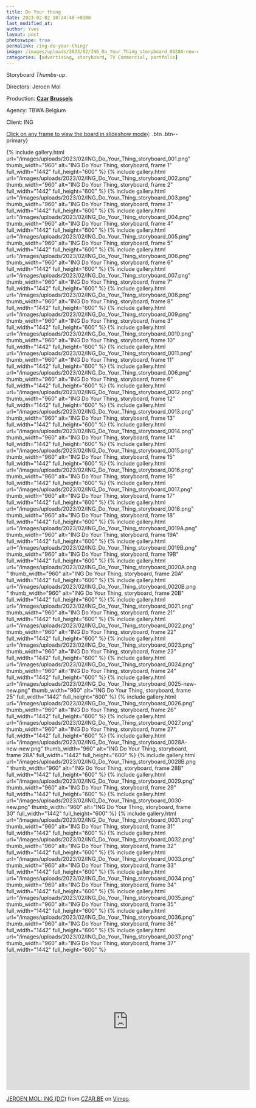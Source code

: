 ```yaml
---
title: Do Your thing
date: 2023-02-02 10:24:48 +0100
last_modified_at: 
author: Yves
layout: post
photoswipe: true
permalink: /ing-do-your-thing/
image: /images/uploads/2023/02/ING_Do_Your_Thing_storyboard_0028A-new-new.png
categories: [advertising, storyboard, TV Commercial, portfolio]
---
```


Storyboard *Thumbs-up*.

Directors: Jeroen Mol

Production: [**Czar Brussels**](https://czar.be)
 
Agency: TBWA Belgium

Client: ING

[Click on any frame to view the board in slideshow mode](#){: .btn .btn--primary}


<div class="photoswipe-gallery">
  {% include gallery.html
	 url="/images/uploads/2023/02/ING_Do_Your_Thing_storyboard_001.png"
	 thumb_width="960" alt="ING Do Your Thing, storyboard, frame 1"
	 full_width="1442" full_height="600"
  %}
  {% include gallery.html
	   url="/images/uploads/2023/02/ING_Do_Your_Thing_storyboard_002.png"
	   thumb_width="960" alt="ING Do Your Thing, storyboard, frame 2"
	   full_width="1442" full_height="600"
	%}
  {% include gallery.html
     url="/images/uploads/2023/02/ING_Do_Your_Thing_storyboard_003.png"
     thumb_width="960" alt="ING Do Your Thing, storyboard, frame 3"
     full_width="1442" full_height="600"
  %}
  {% include gallery.html
     url="/images/uploads/2023/02/ING_Do_Your_Thing_storyboard_004.png"
     thumb_width="960" alt="ING Do Your Thing, storyboard, frame 4"
     full_width="1442" full_height="600"
  %}
  {% include gallery.html
     url="/images/uploads/2023/02/ING_Do_Your_Thing_storyboard_005.png"
     thumb_width="960" alt="ING Do Your Thing, storyboard, frame 5"
     full_width="1442" full_height="600"
  %}
  {% include gallery.html
     url="/images/uploads/2023/02/ING_Do_Your_Thing_storyboard_006.png"
     thumb_width="960" alt="ING Do Your Thing, storyboard, frame 6"
     full_width="1442" full_height="600"
  %}
  {% include gallery.html
     url="/images/uploads/2023/02/ING_Do_Your_Thing_storyboard_007.png"
     thumb_width="960" alt="ING Do Your Thing, storyboard, frame 7"
     full_width="1442" full_height="600"
  %}
  {% include gallery.html
     url="/images/uploads/2023/02/ING_Do_Your_Thing_storyboard_008.png"
     thumb_width="960" alt="ING Do Your Thing, storyboard, frame 8"
     full_width="1442" full_height="600"
  %}
  {% include gallery.html
     url="/images/uploads/2023/02/ING_Do_Your_Thing_storyboard_009.png"
     thumb_width="960" alt="ING Do Your Thing, storyboard, frame 3"
     full_width="1442" full_height="600"
  %}
  {% include gallery.html
     url="/images/uploads/2023/02/ING_Do_Your_Thing_storyboard_0010.png"
     thumb_width="960" alt="ING Do Your Thing, storyboard, frame 10"
     full_width="1442" full_height="600"
  %}
  {% include gallery.html
     url="/images/uploads/2023/02/ING_Do_Your_Thing_storyboard_0011.png"
     thumb_width="960" alt="ING Do Your Thing, storyboard, frame 11"
     full_width="1442" full_height="600"
  %}
  {% include gallery.html
     url="/images/uploads/2023/02/ING_Do_Your_Thing_storyboard_006.png"
     thumb_width="960" alt="ING Do Your Thing, storyboard, frame 6"
     full_width="1442" full_height="600"
  %}
  {% include gallery.html
     url="/images/uploads/2023/02/ING_Do_Your_Thing_storyboard_0012.png"
     thumb_width="960" alt="ING Do Your Thing, storyboard, frame 12"
     full_width="1442" full_height="600"
  %}
  {% include gallery.html
     url="/images/uploads/2023/02/ING_Do_Your_Thing_storyboard_0013.png"
     thumb_width="960" alt="ING Do Your Thing, storyboard, frame 13"
     full_width="1442" full_height="600"
  %}
  {% include gallery.html
     url="/images/uploads/2023/02/ING_Do_Your_Thing_storyboard_0014.png"
     thumb_width="960" alt="ING Do Your Thing, storyboard, frame 14"
     full_width="1442" full_height="600"
  %}
  {% include gallery.html
     url="/images/uploads/2023/02/ING_Do_Your_Thing_storyboard_0015.png"
     thumb_width="960" alt="ING Do Your Thing, storyboard, frame 15"
     full_width="1442" full_height="600"
  %}
  {% include gallery.html
     url="/images/uploads/2023/02/ING_Do_Your_Thing_storyboard_0016.png"
     thumb_width="960" alt="ING Do Your Thing, storyboard, frame 16"
     full_width="1442" full_height="600"
  %}
  {% include gallery.html
     url="/images/uploads/2023/02/ING_Do_Your_Thing_storyboard_0017.png"
     thumb_width="960" alt="ING Do Your Thing, storyboard, frame 17"
     full_width="1442" full_height="600"
  %}
  {% include gallery.html
     url="/images/uploads/2023/02/ING_Do_Your_Thing_storyboard_0018.png"
     thumb_width="960" alt="ING Do Your Thing, storyboard, frame 18"
     full_width="1442" full_height="600"
  %}
  {% include gallery.html
     url="/images/uploads/2023/02/ING_Do_Your_Thing_storyboard_0019A.png"
     thumb_width="960" alt="ING Do Your Thing, storyboard, frame 19A"
     full_width="1442" full_height="600"
  %}
  {% include gallery.html
     url="/images/uploads/2023/02/ING_Do_Your_Thing_storyboard_0019B.png"
     thumb_width="960" alt="ING Do Your Thing, storyboard, frame 19B"
     full_width="1442" full_height="600"
  %}
  {% include gallery.html
     url="/images/uploads/2023/02/ING_Do_Your_Thing_storyboard_0020A.png"
     thumb_width="960" alt="ING Do Your Thing, storyboard, frame 20A"
     full_width="1442" full_height="600"
  %}
  {% include gallery.html
     url="/images/uploads/2023/02/ING_Do_Your_Thing_storyboard_0020B.png"
     thumb_width="960" alt="ING Do Your Thing, storyboard, frame 20B"
     full_width="1442" full_height="600"
  %}
  {% include gallery.html
     url="/images/uploads/2023/02/ING_Do_Your_Thing_storyboard_0021.png"
     thumb_width="960" alt="ING Do Your Thing, storyboard, frame 21"
     full_width="1442" full_height="600"
  %}
  {% include gallery.html
     url="/images/uploads/2023/02/ING_Do_Your_Thing_storyboard_0022.png"
     thumb_width="960" alt="ING Do Your Thing, storyboard, frame 22"
     full_width="1442" full_height="600"
  %}
  {% include gallery.html
     url="/images/uploads/2023/02/ING_Do_Your_Thing_storyboard_0023.png"
     thumb_width="960" alt="ING Do Your Thing, storyboard, frame 23"
     full_width="1442" full_height="600"
  %}
  {% include gallery.html
     url="/images/uploads/2023/02/ING_Do_Your_Thing_storyboard_0024.png"
     thumb_width="960" alt="ING Do Your Thing, storyboard, frame 24"
     full_width="1442" full_height="600"
  %}
  {% include gallery.html
     url="/images/uploads/2023/02/ING_Do_Your_Thing_storyboard_0025-new-new.png"
     thumb_width="960" alt="ING Do Your Thing, storyboard, frame 25"
     full_width="1442" full_height="600"
  %}
  {% include gallery.html
     url="/images/uploads/2023/02/ING_Do_Your_Thing_storyboard_0026.png"
     thumb_width="960" alt="ING Do Your Thing, storyboard, frame 26"
     full_width="1442" full_height="600"
  %}
  {% include gallery.html
     url="/images/uploads/2023/02/ING_Do_Your_Thing_storyboard_0027.png"
     thumb_width="960" alt="ING Do Your Thing, storyboard, frame 27"
     full_width="1442" full_height="600"
  %}
  {% include gallery.html
     url="/images/uploads/2023/02/ING_Do_Your_Thing_storyboard_0028A-new-new.png"
     thumb_width="960" alt="ING Do Your Thing, storyboard, frame 28A"
     full_width="1442" full_height="600"
  %}
  {% include gallery.html
     url="/images/uploads/2023/02/ING_Do_Your_Thing_storyboard_0028B.png"
     thumb_width="960" alt="ING Do Your Thing, storyboard, frame 28B"
     full_width="1442" full_height="600"
  %}
  {% include gallery.html
     url="/images/uploads/2023/02/ING_Do_Your_Thing_storyboard_0029.png"
     thumb_width="960" alt="ING Do Your Thing, storyboard, frame 29"
     full_width="1442" full_height="600"
  %}
  {% include gallery.html
     url="/images/uploads/2023/02/ING_Do_Your_Thing_storyboard_0030-new.png"
     thumb_width="960" alt="ING Do Your Thing, storyboard, frame 30"
     full_width="1442" full_height="600"
  %}
  {% include gallery.html
     url="/images/uploads/2023/02/ING_Do_Your_Thing_storyboard_0031.png"
     thumb_width="960" alt="ING Do Your Thing, storyboard, frame 31"
     full_width="1442" full_height="600"
  %}
  {% include gallery.html
     url="/images/uploads/2023/02/ING_Do_Your_Thing_storyboard_0032.png"
     thumb_width="960" alt="ING Do Your Thing, storyboard, frame 32"
     full_width="1442" full_height="600"
  %}
  {% include gallery.html
     url="/images/uploads/2023/02/ING_Do_Your_Thing_storyboard_0033.png"
     thumb_width="960" alt="ING Do Your Thing, storyboard, frame 33"
     full_width="1442" full_height="600"
  %}
  {% include gallery.html
     url="/images/uploads/2023/02/ING_Do_Your_Thing_storyboard_0034.png"
     thumb_width="960" alt="ING Do Your Thing, storyboard, frame 34"
     full_width="1442" full_height="600"
  %}
  {% include gallery.html
     url="/images/uploads/2023/02/ING_Do_Your_Thing_storyboard_0035.png"
     thumb_width="960" alt="ING Do Your Thing, storyboard, frame 35"
     full_width="1442" full_height="600"
  %}
  {% include gallery.html
     url="/images/uploads/2023/02/ING_Do_Your_Thing_storyboard_0036.png"
     thumb_width="960" alt="ING Do Your Thing, storyboard, frame 36"
     full_width="1442" full_height="600"
  %}
  {% include gallery.html
     url="/images/uploads/2023/02/ING_Do_Your_Thing_storyboard_0037.png"
     thumb_width="960" alt="ING Do Your Thing, storyboard, frame 37"
     full_width="1442" full_height="600"
  %}
</div>

<iframe src="https://player.vimeo.com/video/794851982?h=3f92115ec7" width="640" height="360" frameborder="0" allow="autoplay; fullscreen; picture-in-picture" allowfullscreen></iframe>
<p><a href="https://vimeo.com/794851982">JEROEN MOL: ING (DC)</a> from <a href="https://vimeo.com/czarbelgium">CZAR.BE</a> on <a href="https://vimeo.com">Vimeo</a>.</p>
